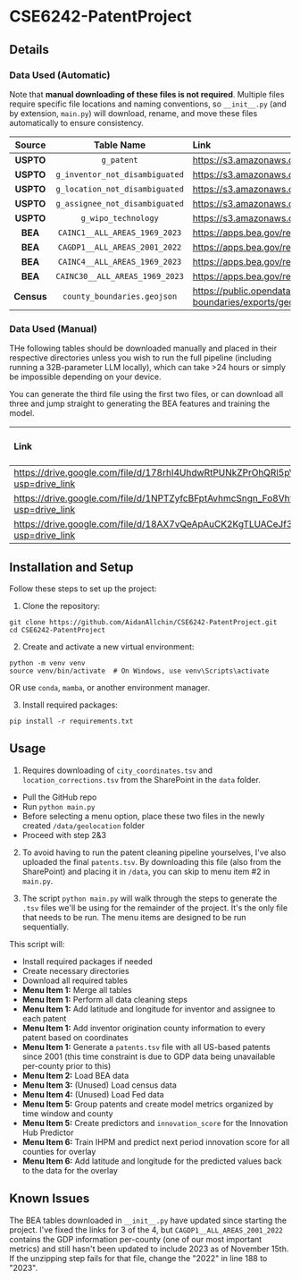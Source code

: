 # CSE6242-PatentProject

## Details

### Data Used (Automatic)

Note that **manual downloading of these files is not required**. Multiple files require specific file locations and naming conventions, so `__init__.py` (and by extension, `main.py`) will download, rename, and move these files automatically to ensure consistency.

|   Source   |           Table Name           | Link                                                                                        |
| :--------: | :----------------------------: | :------------------------------------------------------------------------------------------ |
| **USPTO**  |           `g_patent`           | https://s3.amazonaws.com/data.patentsview.org/download/g_patent.tsv.zip                     |
| **USPTO**  | `g_inventor_not_disambiguated` | https://s3.amazonaws.com/data.patentsview.org/download/g_inventor_not_disambiguated.tsv.zip |
| **USPTO**  | `g_location_not_disambiguated` | https://s3.amazonaws.com/data.patentsview.org/download/g_location_not_disambiguated.tsv.zip |
| **USPTO**  | `g_assignee_not_disambiguated` | https://s3.amazonaws.com/data.patentsview.org/download/g_assignee_not_disambiguated.tsv.zip |
| **USPTO**  |      `g_wipo_technology`       | https://s3.amazonaws.com/data.patentsview.org/download/g_wipo_technology.tsv.zip            |
|  **BEA**   | `CAINC1__ALL_AREAS_1969_2023`  | https://apps.bea.gov/regional/zip/CAINC1.zip                                                |
|  **BEA**   | `CAGDP1__ALL_AREAS_2001_2022`  | https://apps.bea.gov/regional/zip/CAGDP1.zip                                                |
|  **BEA**   | `CAINC4__ALL_AREAS_1969_2023`  | https://apps.bea.gov/regional/zip/CAINC4.zip                                                |
|  **BEA**   | `CAINC30__ALL_AREAS_1969_2023` | https://apps.bea.gov/regional/zip/CAINC30.zip                                               |
| **Census** |  `county_boundaries.geojson`   | https://public.opendatasoft.com/api/explore/v2.1/catalog/datasets/us-county-boundaries/exports/geojson?lang=en&timezone=America%2FNew_York |

### Data Used (Manual)

THe following tables should be downloaded manually and placed in their respective directories unless you wish to run the full pipeline (including running a 32B-parameter LLM locally), which can take >24 hours or simply be impossible depending on your device.

You can generate the third file using the first two files, or can download all three and jump straight to generating the BEA features and training the model.

| **Link** | **File Location** | **Size (MB)** | **Time to Generate (hr)** | **Requires LLM** |
| :------- | :--------------- | :-----------: | :-----------------------: | :---------: |
| https://drive.google.com/file/d/178rhI4UhdwRtPUNkZPrOhQRl5pVFtL1f/view?usp=drive_link | `CSE6242-PatentProject/data/geolocation/` | 1.4 | 6  | n |
| https://drive.google.com/file/d/1NPTZyfcBFptAvhmcSngn_Fo8VhfT9Gi-/view?usp=drive_link | `CSE6242-PatentProject/data/geolocation/` | 0.8 | 10 | y |
| https://drive.google.com/file/d/18AX7vQeApAuCK2KgTLUACeJf36D2Band/view?usp=drive_link | `CSE6242-PatentProject/data/` | 913.6 | 0.4 | n |


## Installation and Setup

Follow these steps to set up the project:

1. Clone the repository:

```
git clone https://github.com/AidanAllchin/CSE6242-PatentProject.git
cd CSE6242-PatentProject
```

2. Create and activate a new virtual environment:

```
python -m venv venv
source venv/bin/activate  # On Windows, use venv\Scripts\activate
```

OR use `conda`, `mamba`, or another environment manager. 

3. Install required packages:

```
pip install -r requirements.txt
```

## Usage

1. Requires downloading of `city_coordinates.tsv` and `location_corrections.tsv` from the SharePoint in the `data` folder. 

- Pull the GitHub repo
- Run `python main.py`
- Before selecting a menu option, place these two files in the newly created `/data/geolocation` folder
- Proceed with step 2&3

2. To avoid having to run the patent cleaning pipeline yourselves, I've also uploaded the final `patents.tsv`. By downloading this file (also from the SharePoint) and placing it in `/data`, you can skip to menu item #2 in `main.py`.

3. The script `python main.py` will walk through the steps to generate the `.tsv` files we'll be using for the remainder of the project. It's the only file that needs to be run. The menu items are designed to be run sequentially.

This script will:

- Install required packages if needed
- Create necessary directories
- Download all required tables
- **Menu Item 1:** Merge all tables
- **Menu Item 1:** Perform all data cleaning steps
- **Menu Item 1:** Add latitude and longitude for inventor and assignee to each patent
- **Menu Item 1:** Add inventor origination county information to every patent based on coordinates
- **Menu Item 1:** Generate a `patents.tsv` file with all US-based patents since 2001 (this time constraint is due to GDP data being unavailable per-county prior to this)
- **Menu Item 2:** Load BEA data
- **Menu Item 3:** (Unused) Load census data
- **Menu Item 4:** (Unused) Load Fed data
- **Menu Item 5:** Group patents and create model metrics organized by time window and county
- **Menu Item 5:** Create predictors and `innovation_score` for the Innovation Hub Predictor
- **Menu Item 6:** Train IHPM and predict next period innovation score for all counties for overlay
- **Menu Item 6:** Add latitude and longitude for the predicted values back to the data for the overlay


## Known Issues

The BEA tables downloaded in `__init__.py` have updated since starting the project. I've fixed the links for 3 of the 4, but `CAGDP1__ALL_AREAS_2001_2022` contains the GDP information per-county (one of our most important metrics) and still hasn't been updated to include 2023 as of November 15th. If the unzipping step fails for that file, change the "2022" in line 188 to "2023".


